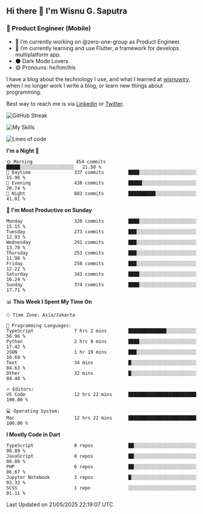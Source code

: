 ## Hi there 👋 I'm Wisnu G. Saputra

### :mobile_phone_off: Product Engineer (Mobile)

- 🔭 I’m currently working on @zero-one-group as Product Engineer.
- 🌱 I’m currently learning and use Flutter, a framework for develops multiplatform app.
- 🌑 Dark Mode Lovers
- 😄 Pronouns: he/him/his

I have a blog about the technology I use, and what I learned at [wisnuwiry](https://wisnuwiry.space/), when I no longer work I write a blog, or learn new things about programming.

Best way to reach me is via [Linkedin](https://www.linkedin.com/in/wisnu-saputra/) or [Twitter](https://twitter.com/wisnuwiry).

![GitHub Streak](https://streak-stats.demolab.com?user=wisnuwiry&theme=dark&hide_border=true)

![My Skills](https://skillicons.dev/icons?i=dart,flutter,kotlin,swift,go,js,css,neovim,git,linux&perline=5)

<!--START_SECTION:waka-->
![Lines of code](https://img.shields.io/badge/From%20Hello%20World%20I%27ve%20Written-4.0%20million%20lines%20of%20code-blue)

**I'm a Night 🦉** 

```text
🌞 Morning                454 commits         █████░░░░░░░░░░░░░░░░░░░░   21.50 % 
🌆 Daytime                337 commits         ████░░░░░░░░░░░░░░░░░░░░░   15.96 % 
🌃 Evening                438 commits         █████░░░░░░░░░░░░░░░░░░░░   20.74 % 
🌙 Night                  883 commits         ██████████░░░░░░░░░░░░░░░   41.81 % 
```
📅 **I'm Most Productive on Sunday** 

```text
Monday                   320 commits         ████░░░░░░░░░░░░░░░░░░░░░   15.15 % 
Tuesday                  273 commits         ███░░░░░░░░░░░░░░░░░░░░░░   12.93 % 
Wednesday                291 commits         ███░░░░░░░░░░░░░░░░░░░░░░   13.78 % 
Thursday                 253 commits         ███░░░░░░░░░░░░░░░░░░░░░░   11.98 % 
Friday                   258 commits         ███░░░░░░░░░░░░░░░░░░░░░░   12.22 % 
Saturday                 343 commits         ████░░░░░░░░░░░░░░░░░░░░░   16.24 % 
Sunday                   374 commits         ████░░░░░░░░░░░░░░░░░░░░░   17.71 % 
```


📊 **This Week I Spent My Time On** 

```text
🕑︎ Time Zone: Asia/Jakarta

💬 Programming Languages: 
TypeScript               7 hrs 2 mins        ██████████████░░░░░░░░░░░   56.96 % 
Python                   2 hrs 9 mins        ████░░░░░░░░░░░░░░░░░░░░░   17.42 % 
JSON                     1 hr 19 mins        ███░░░░░░░░░░░░░░░░░░░░░░   10.69 % 
Text                     34 mins             █░░░░░░░░░░░░░░░░░░░░░░░░   04.63 % 
Other                    32 mins             █░░░░░░░░░░░░░░░░░░░░░░░░   04.40 % 

🔥 Editors: 
VS Code                  12 hrs 22 mins      █████████████████████████   100.00 % 

💻 Operating System: 
Mac                      12 hrs 22 mins      █████████████████████████   100.00 % 
```

**I Mostly Code in Dart** 

```text
TypeScript               8 repos             ██░░░░░░░░░░░░░░░░░░░░░░░   08.89 % 
JavaScript               8 repos             ██░░░░░░░░░░░░░░░░░░░░░░░   08.89 % 
PHP                      6 repos             ██░░░░░░░░░░░░░░░░░░░░░░░   06.67 % 
Jupyter Notebook         3 repos             █░░░░░░░░░░░░░░░░░░░░░░░░   03.33 % 
SCSS                     1 repo              ░░░░░░░░░░░░░░░░░░░░░░░░░   01.11 % 
```




 Last Updated on 21/05/2025 22:19:07 UTC
<!--END_SECTION:waka-->

